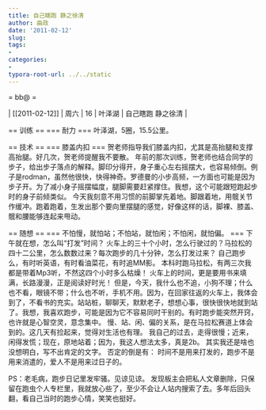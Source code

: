 ```yaml
---
title: 自己瞎跑 静之徐清
author: 曲政
date: '2011-02-12'
slug: 
tags:
- 
categories:
- 
typora-root-url: ../../static
---
```


= bb@ = 

| [[2011-02-12]] | 周六 | 16 | 叶泽湖 | 自己瞎跑 静之徐清 |

== 训练 ==
=== 耐力 ===
叶泽湖，5圈，15.5公里。

== 技术 ==
=== 膝盖内扣 ===
	贺老师指导我们膝盖内扣，尤其是高抬腿和支撑高抬腿。好几次，贺老师提醒我不要散。
	年前的那次训练，贺老师也结合同学的步子，给出步子落点的解释。脚印分得开，身子重心左右摇摆大，也容易倾倒。例子是rodman，虽然他很快，快得神奇。罗德曼的小步高频，一方面也可能是因为步子开。为了减小身子摇摆幅度，腿脚需要赶紧撑住。我想，这个可能跟短跑起步时的身子前倾类似。
	今天我刻意不用习惯的前脚掌先着地。脚跟着地，用髋关节作缓冲。跑着跑着，生发出那个要向里摆腿的感觉，好像这样的话，脚裸、膝盖、髋和腰能够连起来甩动。

== 随想 ==
=== 不怕慢，就怕站；不怕站，就怕闲；不怕闲，就怕偏。 ===
	下午就在想，怎么叫“打发”时间？
	火车上的三十个小时，怎么行驶过的？马拉松的四十二公里，怎么数数过来？每次跑步的几十分钟，怎么打发过来？
	自己跑步么，有时听英语，有时看油菜花，有时追MM影。
	本科时跑马拉松，有两三次我都是带着Mp3听，不然这四个小时多么枯燥！
	火车上的时间，更是要用书来填满，长路漫漫，正是阅读好时光！
	但是，今天，我什么也不追，小狗不理；什么也不看，眼镜不带；什么也不听，手机不用。因为，在回家往返的火车上，我体会到了，不看书的充实。站站桩，聊聊天，默默老子，想想心事，很快很快地就到站了。我想，我喜欢跑步，可能是因为它不容易同时干别的。有时跑步能突然开窍，也许就是心智空灵，意念集中。
	慢、站、闲、偏的关系，是在马拉松赛道上体会到的。这几天有捡起来，觉得对生活也有理。
	我自己的过去，走得很慢；近来，闲得发慌；现在，原地站着；因为，我这人想法太多，真是2b。
	其实我还是啥也没想明白，写不出肯定的文字。
	否定的倒是有：
时间不是用来打发的，跑步不是用来消遣的，爱人不是用来过日子的。

PS：老毛病，跑步日记里发牢骚。见谅见谅。
发现板主会把私人文章删除，只保留在跑虫个人专栏里，我就放心些了，至少不会让人站内搜索了去。多年后回头翻，看自己当时的跑步心情，笑笑也挺好。
